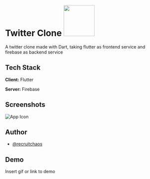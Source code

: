 
# Twitter Clone <img src = "assets/icon.svg" width = "100">

A twitter clone made with Dart, taking flutter as frontend service and firebase as backend service






## Tech Stack

**Client:** Flutter

**Server:** Firebase


## Screenshots

![App Icon](assets/icon.svg)


## Author

- [@recruitchaos](https://www.github.com/recruitchaos)


## Demo

Insert gif or link to demo

